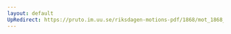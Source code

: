 ```yaml
---
layout: default
UpRedirect: https://pruto.im.uu.se/riksdagen-motions-pdf/1868/mot_1868__ak__16/mot_1868__ak__16-002.pdf
---
```

